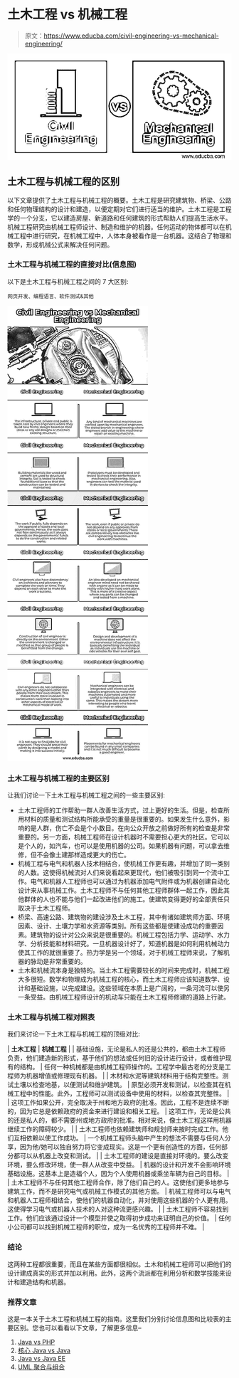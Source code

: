 # 土木工程 vs 机械工程

> 原文：<https://www.educba.com/civil-engineering-vs-mechanical-engineering/>

![Civil Engineering vs Mechanical Engineering](img/df3ca9d8786b69280d8aaafc1e59396c.png)



## 土木工程与机械工程的区别

以下文章提供了土木工程与机械工程的概要。土木工程是研究建筑物、桥梁、公路和任何物理结构的设计和建造，以便定期对它们进行适当的维护。土木工程是工程学的一个分支，它以建造房屋、新道路和任何建筑的形式帮助人们提高生活水平。机械工程研究由机械工程师设计、制造和维护的机器。任何运动的物体都可以在机械工程中进行研究，在机械工程中，人体本身被看作是一台机器。这结合了物理和数学，形成机械公式来解决任何问题。

### 土木工程与机械工程的直接对比(信息图)

以下是土木工程与机械工程之间的 7 大区别:

<small>网页开发、编程语言、软件测试&其他</small>

![Civil-Engineering-vs-Mechanical-Engineering-info](img/045d42f95124e49901aa9cb34444693e.png)



### 土木工程与机械工程的主要区别

让我们讨论一下土木工程与机械工程之间的一些主要区别:

*   土木工程师的工作帮助一群人改善生活方式，过上更好的生活。但是，检查所用材料的质量和测试结构所能承受的重量是很重要的。如果发生什么意外，影响的是人群，伤亡不会是个小数目。在向公众开放之前做好所有的检查是非常重要的。另一方面，机械工程师在设计机器时不需要担心更大的社区。它可以是个人的，如汽车，也可以是使用机器的公司。如果机器有问题，可以拿去维修，但不会像土建那样造成更大的伤亡。
*   机械工程与电气和机器人技术相结合，使机械工作更有趣，并增加了同一类别的人数。这使得机械流对人们来说看起来更现代，他们被吸引到同一个流中工作。电气和机器人工程师也可以通过为机器添加电气附件或为机器创建自动化设计来从事机械工作。土木工程师不与任何其他工程师群体一起工作，因此其他群体的人也不能与他们一起改进他们的施工。使建筑变得更好的全部责任只取决于土木工程师。
*   桥梁、高速公路、建筑物的建设涉及土木工程，其中有诸如建筑师方面、环境因素、设计、土壤力学和水资源等类别。所有这些都是使建设成功的重要因素。建筑物的设计对公众来说是很重要的。机械工程包括力学、运动学、水力学、分析技能和材料研究。一旦机器设计好了，知道机器是如何利用机械动力使其工作的就很重要了。热力学是另一个领域，对于机械工程师来说，了解机器的脉动是非常重要的。
*   土木和机械流本身是独特的。当土木工程需要较长的时间来完成时，机械工程大多很短。数学和物理成为机械工程的核心，而土木工程师应该知道数学、设计和基础设施，以完成建设。这些领域在本质上是广阔的，一条河流可以使另一条受益。由机械工程师设计的机动车只能在土木工程师修建的道路上行驶。

### 土木工程与机械工程对照表

我们来讨论一下土木工程与机械工程的顶级对比:

| **土木工程** | **机械工程** |
| 基础设施，无论是私人的还是公共的，都由土木工程师负责，他们建造新的形式，基于他们的想法或任何旧的设计进行设计，或者维护现有的结构。 | 任何一种机械都是由机械工程师操作的。工程学中最古老的分支是工程师为机器增值或修理现有机器。 |
| 木材和水泥等建筑材料用于结构完整性。测试土壤以检查地基，以便测试和维护建筑。 | 原型必须开发和测试，以检查其在机械工程中的性能。此外，工程师可以测试设备中使用的材料，以检查其完整性。 |
| 这项工作如果公开，完全取决于州和地方政府的批准。因此，工程不是连续不断的，因为它总是依赖政府的资金来进行建设和相关工程。 | 这项工作，无论是公共的还是私人的，都不需要州或地方政府的批准。相对来说，像土木工程这样用机器继续工作的障碍较少。 |
| 土木工程师也依赖建筑师和规划师来按时完成工作。他们互相依赖以使工作成功。 | 一个机械工程师头脑中产生的想法不需要与任何人分享，因为他/她可以独自努力将它变成现实。这是一个更有创造性的方面，任何部分都可以从机器上改变和测试。 |
| 土木工程师的建设是直接对环境的。要么改变环境，要么修改环境，使一群人从改变中受益。 | 机器的设计和开发不会影响环境基础设施。这基本上是造福个人，因为个人使用机器或乘坐车辆为自己的目标。 |
| 土木工程师不与任何其他工程师合作，除了他们自己的人。这使他们更多地参与建筑工作，而不是研究电气或机械工作模式的其他方面。 | 机械工程师可以与电气和机器人工程师相结合，使他们的机器自动化，并对使用这些机器的个人更有用。这使得学习电气或机器人技术的人对这种流更感兴趣。 |
| 土木工程师不容易找到工作。他们应该通过设计一个模型并使之取得初步成功来证明自己的价值。 | 任何小公司都可以找到机械工程师的职位，成为一名优秀的工程师并不难。 |

### 结论

这两种工程都很重要，而且在某些方面都很相似。土木和机械工程师可以把他们的设计建成真实的形式并加以利用。此外，这两个流派都在利用分析和数学技能来设计和建造结构和机器。

### 推荐文章

这是一本关于土木工程和机械工程的指南。这里我们分别讨论信息图和比较表的主要区别。您也可以看看以下文章，了解更多信息–

1.  [Java vs PHP](https://www.educba.com/java-vs-php/)
2.  [核心 Java vs Java](https://www.educba.com/core-java-vs-java/)
3.  [Java vs Java EE](https://www.educba.com/java-vs-java-ee/)
4.  [UML 聚合与组合](https://www.educba.com/uml-aggregation-vs-composition/)





